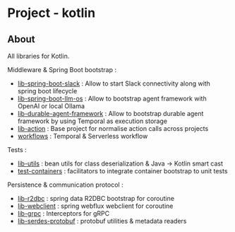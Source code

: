 # Project - kotlin

## About

All libraries for Kotlin.

Middleware & Spring Boot bootstrap :

* [lib-spring-boot-slack](lib-spring-boot-slack) : Allow to start Slack connectivity along with spring boot lifecycle
* [lib-spring-boot-llm-os](lib-spring-boot-llm-os) : Allow to bootstrap agent framework with OpenAI or local Ollama
* [lib-durable-agent-framework](workflows/lib-durable-agent-framework) : Allow to bootstrap durable agent
  framework by using Temporal as execution storage 
* [lib-action](lib-action) : Base project for normalise action calls across projects
* [workflows](workflows) : Temporal & Serverless workflow

Tests :

* [lib-utils](lib-utils) : bean utils for class deserialization & Java -> Kotlin smart cast
* [test-containers](test-containers) : facilitators to integrate container bootstrap to unit tests

Persistence & communication protocol :

* [lib-r2dbc](lib-r2dbc) : spring data R2DBC bootstrap for coroutine
* [lib-webclient](lib-webclient) : spring webflux webclient for coroutine
* [lib-grpc](lib-grpc) : Interceptors for gRPC
* [lib-serdes-protobuf](lib-serdes-protobuf) : protobuf utilities & metadata readers
